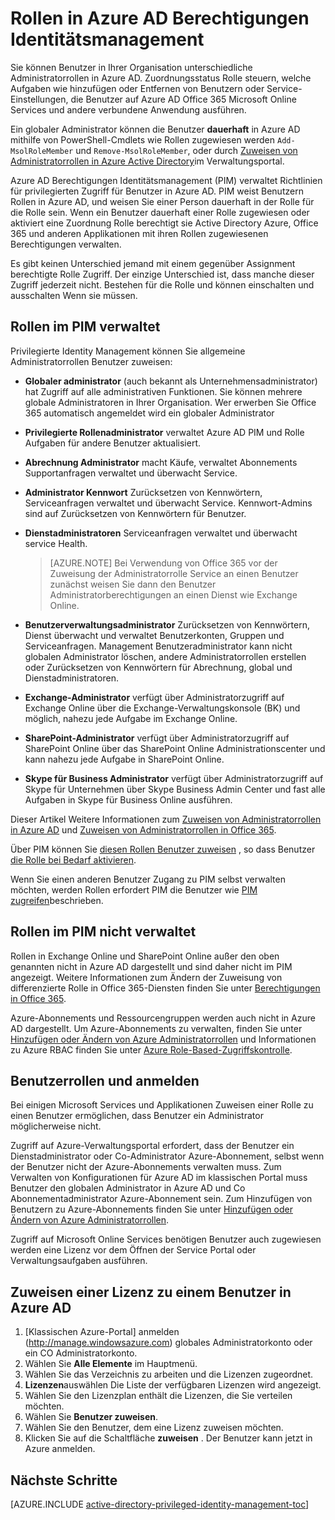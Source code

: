 <properties
   pageTitle="Rollen in PIM | Microsoft Azure"
   description="Erfahren Sie, welche Rollen für privilegierte Identitäten Endung Azure privilegierten Identity Management verwendet werden."
   services="active-directory"
   documentationCenter=""
   authors="kgremban"
   manager="femila"
   editor=""/>

<tags
   ms.service="active-directory"
   ms.devlang="na"
   ms.topic="article"
   ms.tgt_pltfrm="na"
   ms.workload="identity"
   ms.date="07/01/2016"
   ms.author="kgremban"/>

# <a name="roles-in-azure-ad-privileged-identity-management"></a>Rollen in Azure AD Berechtigungen Identitätsmanagement

<!-- **PLACEHOLDER: Need description of how this works. Azure PIM uses roles from MSODS objects.**-->

Sie können Benutzer in Ihrer Organisation unterschiedliche Administratorrollen in Azure AD. Zuordnungsstatus Rolle steuern, welche Aufgaben wie hinzufügen oder Entfernen von Benutzern oder Service-Einstellungen, die Benutzer auf Azure AD Office 365 Microsoft Online Services und andere verbundene Anwendung ausführen.  

Ein globaler Administrator können die Benutzer **dauerhaft** in Azure AD mithilfe von PowerShell-Cmdlets wie Rollen zugewiesen werden `Add-MsolRoleMember` und `Remove-MsolRoleMember`, oder durch [Zuweisen von Administratorrollen in Azure Active Directory](active-directory-assign-admin-roles.md)im Verwaltungsportal.

Azure AD Berechtigungen Identitätsmanagement (PIM) verwaltet Richtlinien für privilegierten Zugriff für Benutzer in Azure AD. PIM weist Benutzern Rollen in Azure AD, und weisen Sie einer Person dauerhaft in der Rolle für die Rolle sein. Wenn ein Benutzer dauerhaft einer Rolle zugewiesen oder aktiviert eine Zuordnung Rolle berechtigt sie Active Directory Azure, Office 365 und anderen Applikationen mit ihren Rollen zugewiesenen Berechtigungen verwalten.

Es gibt keinen Unterschied jemand mit einem gegenüber Assignment berechtigte Rolle Zugriff. Der einzige Unterschied ist, dass manche dieser Zugriff jederzeit nicht. Bestehen für die Rolle und können einschalten und ausschalten Wenn sie müssen.

## <a name="roles-managed-in-pim"></a>Rollen im PIM verwaltet

Privilegierte Identity Management können Sie allgemeine Administratorrollen Benutzer zuweisen:


- **Globaler administrator** (auch bekannt als Unternehmensadministrator) hat Zugriff auf alle administrativen Funktionen. Sie können mehrere globale Administratoren in Ihrer Organisation. Wer erwerben Sie Office 365 automatisch angemeldet wird ein globaler Administrator
- **Privilegierte Rollenadministrator** verwaltet Azure AD PIM und Rolle Aufgaben für andere Benutzer aktualisiert.  
- **Abrechnung Administrator** macht Käufe, verwaltet Abonnements Supportanfragen verwaltet und überwacht Service.
- **Administrator Kennwort** Zurücksetzen von Kennwörtern, Serviceanfragen verwaltet und überwacht Service. Kennwort-Admins sind auf Zurücksetzen von Kennwörtern für Benutzer.
- **Dienstadministratoren** Serviceanfragen verwaltet und überwacht service Health.

  > [AZURE.NOTE] Bei Verwendung von Office 365 vor der Zuweisung der Administratorrolle Service an einen Benutzer zunächst weisen Sie dann den Benutzer Administratorberechtigungen an einen Dienst wie Exchange Online.

- **Benutzerverwaltungsadministrator** Zurücksetzen von Kennwörtern, Dienst überwacht und verwaltet Benutzerkonten, Gruppen und Serviceanfragen. Management Benutzeradministrator kann nicht globalen Administrator löschen, andere Administratorrollen erstellen oder Zurücksetzen von Kennwörtern für Abrechnung, global und Dienstadministratoren.
- **Exchange-Administrator** verfügt über Administratorzugriff auf Exchange Online über die Exchange-Verwaltungskonsole (BK) und möglich, nahezu jede Aufgabe im Exchange Online.
- **SharePoint-Administrator** verfügt über Administratorzugriff auf SharePoint Online über das SharePoint Online Administrationscenter und kann nahezu jede Aufgabe in SharePoint Online.
- **Skype für Business Administrator** verfügt über Administratorzugriff auf Skype für Unternehmen über Skype Business Admin Center und fast alle Aufgaben in Skype für Business Online ausführen.

Dieser Artikel Weitere Informationen zum [Zuweisen von Administratorrollen in Azure AD](active-directory-assign-admin-roles.md) und [Zuweisen von Administratorrollen in Office 365](https://support.office.com/article/Assigning-admin-roles-in-Office-365-eac4d046-1afd-4f1a-85fc-8219c79e1504).

<!--**PLACEHOLDER: The above article may not be the one we want since PIM gets roles from places other that Office 365**-->


Über PIM können Sie [diesen Rollen Benutzer zuweisen](active-directory-privileged-identity-management-how-to-add-role-to-user.md) , so dass Benutzer [die Rolle bei Bedarf aktivieren](active-directory-privileged-identity-management-how-to-activate-role.md).

Wenn Sie einen anderen Benutzer Zugang zu PIM selbst verwalten möchten, werden Rollen erfordert PIM die Benutzer wie [PIM zugreifen](active-directory-privileged-identity-management-how-to-give-access-to-pim.md)beschrieben.


<!-- ## The PIM Security Administrator Role **PLACEHOLDER: Need description of the Security Administrator role.**-->

## <a name="roles-not-managed-in-pim"></a>Rollen im PIM nicht verwaltet

Rollen in Exchange Online und SharePoint Online außer den oben genannten nicht in Azure AD dargestellt und sind daher nicht im PIM angezeigt. Weitere Informationen zum Ändern der Zuweisung von differenzierte Rolle in Office 365-Diensten finden Sie unter [Berechtigungen in Office 365](https://support.office.com/article/Permissions-in-Office-365-da585eea-f576-4f55-a1e0-87090b6aaa9d).

Azure-Abonnements und Ressourcengruppen werden auch nicht in Azure AD dargestellt. Um Azure-Abonnements zu verwalten, finden Sie unter [Hinzufügen oder Ändern von Azure Administratorrollen](../billing-add-change-azure-subscription-administrator.md) und Informationen zu Azure RBAC finden Sie unter [Azure Role-Based-Zugriffskontrolle](role-based-access-control-configure.md).

<!--**The above links might be replaced by ones that are from within this documentation repository **-->


## <a name="user-roles-and-signing-in"></a>Benutzerrollen und anmelden
Bei einigen Microsoft Services und Applikationen Zuweisen einer Rolle zu einen Benutzer ermöglichen, dass Benutzer ein Administrator möglicherweise nicht.

Zugriff auf Azure-Verwaltungsportal erfordert, dass der Benutzer ein Dienstadministrator oder Co-Administrator Azure-Abonnement, selbst wenn der Benutzer nicht der Azure-Abonnements verwalten muss.  Zum Verwalten von Konfigurationen für Azure AD im klassischen Portal muss Benutzer den globalen Administrator in Azure AD und Co Abonnementadministrator Azure-Abonnement sein.  Zum Hinzufügen von Benutzern zu Azure-Abonnements finden Sie unter [Hinzufügen oder Ändern von Azure Administratorrollen](../billing-add-change-azure-subscription-administrator.md).

Zugriff auf Microsoft Online Services benötigen Benutzer auch zugewiesen werden eine Lizenz vor dem Öffnen der Service Portal oder Verwaltungsaufgaben ausführen.

## <a name="assign-a-license-to-a-user-in-azure-ad"></a>Zuweisen einer Lizenz zu einem Benutzer in Azure AD

1. [Klassischen Azure-Portal] anmelden (http://manage.windowsazure.com) globales Administratorkonto oder ein CO Administratorkonto.
2. Wählen Sie **Alle Elemente** im Hauptmenü.
3. Wählen Sie das Verzeichnis zu arbeiten und die Lizenzen zugeordnet.
4. **Lizenzen**auswählen Die Liste der verfügbaren Lizenzen wird angezeigt.
5. Wählen Sie den Lizenzplan enthält die Lizenzen, die Sie verteilen möchten.
6. Wählen Sie **Benutzer zuweisen**.
7. Wählen Sie den Benutzer, dem eine Lizenz zuweisen möchten.
8. Klicken Sie auf die Schaltfläche **zuweisen** .  Der Benutzer kann jetzt in Azure anmelden.

<!--Every topic should have next steps and links to the next logical set of content to keep the customer engaged-->
## <a name="next-steps"></a>Nächste Schritte
[AZURE.INCLUDE [active-directory-privileged-identity-management-toc](../../includes/active-directory-privileged-identity-management-toc.md)]

